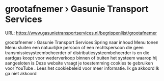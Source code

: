 # grootafnemer › Gasunie Transport Services

URL: https://www.gasunietransportservices.nl/begrippenlijst/grootafnemer

grootafnemer › Gasunie Transport Services
Spring naar inhoud
Menu tonen
Menu sluiten
een natuurlijke persoon of een rechtspersoon die geen
transmissiesysteembeheerder
of distributiesysteembeheerder is en die aardgas koopt voor wederverkoop binnen of buiten het
systeem
waarop hij aangesloten is
Deze website vraagt je toestemming cookies te gebruiken voor
YouTube
. Lees het
cookiebeleid
voor meer informatie.
Ik ga akkoord
Ik ga niet akkoord